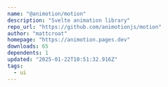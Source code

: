 ```yaml
---
name: "@animotion/motion"
description: "Svelte animation library"
repo_url: "https://github.com/animotionjs/motion"
author: "mattcroat"
homepage: "https://animotion.pages.dev"
downloads: 65
dependents: 1
updated: "2025-01-22T10:51:32.916Z"
tags: 
  - ui
---
```


